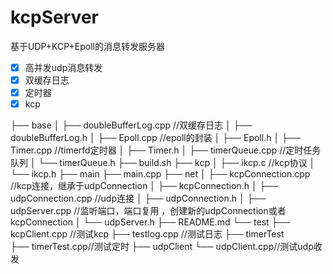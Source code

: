 # kcpServer
基于UDP+KCP+Epoll的消息转发服务器
- [x] 高并发udp消息转发
- [x] 双缓存日志
- [x] 定时器
- [x] kcp

├── base
│   ├── doubleBufferLog.cpp //双缓存日志
│   ├── doubleBufferLog.h
│   ├── Epoll.cpp //epoll的封装
│   ├── Epoll.h
│   ├── Timer.cpp //timerfd定时器
│   ├── Timer.h
│   ├── timerQueue.cpp //定时任务队列
│   └── timerQueue.h
├── build.sh
├── kcp
│   ├── ikcp.c //kcp协议
│   └── ikcp.h
├── main
├── main.cpp
├── net
│   ├── kcpConnection.cpp //kcp连接，继承于udpConnection
│   ├── kcpConnection.h
│   ├── udpConnection.cpp //udp连接
│   ├── udpConnection.h
│   ├── udpServer.cpp //监听端口，端口复用 ，创建新的udpConnection或者kcpConnection
│   └── udpServer.h
├── README.md
└── test
    ├── kcpClient.cpp //测试kcp
    ├── testlog.cpp //测试日志
    ├── timerTest   
    ├── timerTest.cpp//测试定时
    ├── udpClient
    └── udpClient.cpp//测试udp收发
